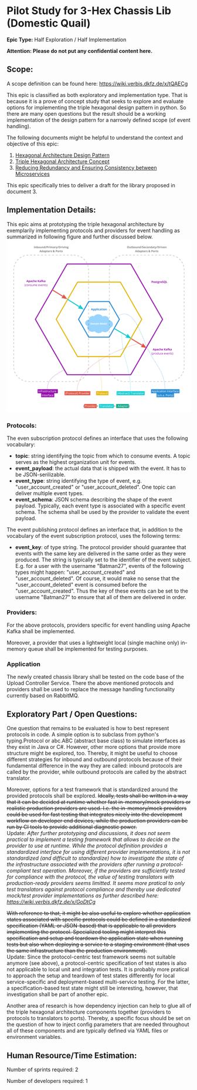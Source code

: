 # Pilot Study for 3-Hex Chassis Lib (Domestic Quail)
**Epic Type:** Half Exploration / Half Implementation

**Attention: Please do not put any confidential content here.**

## Scope:
A scope definition can be found here: https://wiki.verbis.dkfz.de/x/tQAECg

This epic is classified as both exploratory and implementation type. That is because it is a prove of concept study that seeks to explore and evaluate options for implementing the triple hexagonal design pattern in python. So there are many open questions but the result should be a working implementation of the design pattern for a narrowly defined scope (of event handling).

The following documents might be helpful to understand the context and objective of this epic:
1. [Hexagonal Architecture Design Pattern](https://wiki.verbis.dkfz.de/x/noAlCg)
2. [Triple Hexagonal Architecture Concept](https://wiki.verbis.dkfz.de/x/MABFCg)
3. [Reducing Redundancy and Ensuring Consistency between Microservices](https://wiki.verbis.dkfz.de/x/tgFVCg)

This epic specifically tries to deliver a draft for the library proposed in document 3.


## Implementation Details:

This epic aims at prototyping the triple hexagonal architecture by exemplarily implementing protocols and providers for event handling as summarized in following figure and further discussed below.
![](./images/protocol_and_providers_overview.jpg)

### Protocols:

The even subscription protocol defines an interface that uses the following vocabulary:
- **topic**: string identifying the topic from which to consume events. A topic serves as the highest organization unit for events.
- **event_payload**: the actual data that is shipped with the event. It has to be JSON-serilizable.
- **event_type**: string identifying the type of event, e.g. "user_account_created" or "user_account_deleted". One topic can deliver multiple event types.
- **event_schema**: JSON schema describing the shape of the event payload. Typically, each event type is associated with a specific event schema. The schema shall be used by the provider to validate the event payload.

The event publishing protocol defines an interface that, in addition to the vocabulary of the event subscription protocol, uses the following terms:
- **event_key**: of type string. The protocol provider should guarantee that events with the same key are delivered in the same order as they were produced. The string is typically set to the identifier of the event subject. E.g. for a user with the username "Batman27", events of the following types might happen: "user_account_created" and "user_account_deleted". Of course, it would make no sense that the "user_account_deleted" event is consumed before the "user_account_created". Thus the key of these events can be set to the username "Batman27" to ensure that all of them are delivered in order.

### Providers:
For the above protocols, providers specific for event handling using Apache Kafka shall be implemented.

Moreover, a provider that uses a lightweight local (single machine only) in-memory queue shall be implemented for testing purposes.

### Application
The newly created chassis library shall be tested on the code base of the Upload Controller Service. There the above mentioned protocols and providers shall be used to replace the message handling functionality currently based on RabbitMQ.


## Exploratory Part / Open Questions:

One question that remains to be evaluated is how to best represent protocols in code. A simple option is to subclass from python's typing.Protocol or abc.ABC (abstract base class) to simulate interfaces as they exist in Java or C#. However, other more options that provide more structure might be explored, too. Thereby, it might be useful to choose different strategies for inbound and outbound protocols because of their fundamental difference in the way they are called: inbound protocols are called by the provider, while outbound protocols are called by the abstract translator.

Moreover, options for a test framework that is standardized around the provided protocols shall be explored. ~~Ideally, tests shall be written in a way that it can be decided at runtime whether fast in-memory/mock providers or realistic production providers are used. I.e. the in-memory/mock providers could be used for fast testing that integrates nicely into the development workflow on developer end devices, while the production providers can be run by CI tools to provide additional diagnostic power.~~  
Update:
*After further prototyping and discussions, it does not seem practical to implement a testing framework that allows to decide on the
provider to use at runtime. While the protocol definition provides a standardized interface for using different provider implementations, it is not standardized (and difficult to standardize) how to investigate the state of the infrastructure associated
with the providers after running a protocol-compliant test operation. Moreover, if the providers are sufficiently tested for compliance with the protocol, the value of testing translators with production-ready providers seems limitted. It seems more pratical to only
test translators against protocol compliance and thereby use dedicated mock/test provider implementations as further described here: https://wiki.verbis.dkfz.de/x/GoDtCg*


~~With reference to that, it might be also useful to explore whether application states associated with specific protocols could be defined in a standardized specification (YAML or JSON-based) that is applicable to all providers implementing the protocol. Specialized tooling might interpret this specification and setup and teardown the application state when running tests but also when deploying a service to a staging environment (that uses the same infrastructure than the production environment).~~  
Update: Since the protocol-centric test framework seems not suitable anymore (see above), a protocol-centric specification of test states
is also not applicable to local unit and integration tests. It is probably more pratical to approach the setup and teardown of test states
differently for local service-specific and deployment-based multi-service testing. For the latter, a specification-based test state might
still be interesting, however, that investigation shall be part of another epic.


Another area of research is how dependency injection can help to glue all of the triple hexagonal architecture components together (providers to protocols to translators to ports). Thereby, a specific focus should be set on the question of how to inject config parameters that are needed throughout all of these components and are typically defined via YAML files or environment variables.

## Human Resource/Time Estimation:

Number of sprints required: 2

Number of developers required: 1
